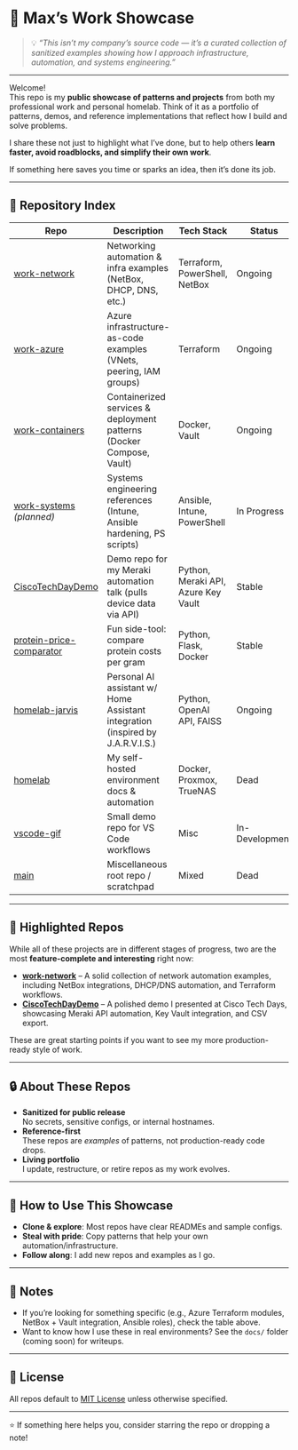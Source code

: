 # 🧰 Max’s Work Showcase

> 💡 *“This isn’t my company’s source code — it’s a curated collection of sanitized examples showing how I approach infrastructure, automation, and systems engineering.”*

---

Welcome!  
This repo is my **public showcase of patterns and projects** from both my professional work and personal homelab. Think of it as a portfolio of patterns, demos, and reference implementations that reflect how I build and solve problems.  

I share these not just to highlight what I’ve done, but to help others **learn faster, avoid roadblocks, and simplify their own work**.  

If something here saves you time or sparks an idea, then it’s done its job.

---

## 📂 Repository Index

| Repo | Description | Tech Stack | Status |
|------|-------------|------------|--------|
| [work-network](https://github.com/maxthomas95/work-network) | Networking automation & infra examples (NetBox, DHCP, DNS, etc.) | Terraform, PowerShell, NetBox | Ongoing |
| [work-azure](https://github.com/maxthomas95/work-azure) | Azure infrastructure-as-code examples (VNets, peering, IAM groups) | Terraform | Ongoing |
| [work-containers](https://github.com/maxthomas95/work-containers) | Containerized services & deployment patterns (Docker Compose, Vault) | Docker, Vault | Ongoing |
| [work-systems](https://github.com/maxthomas95/work-systems) *(planned)* | Systems engineering references (Intune, Ansible hardening, PS scripts) | Ansible, Intune, PowerShell | In Progress |
| [CiscoTechDayDemo](https://github.com/maxthomas95/CiscoTechDayDemo) | Demo repo for my Meraki automation talk (pulls device data via API) | Python, Meraki API, Azure Key Vault | Stable |
| [protein-price-comparator](https://github.com/maxthomas95/protein-price-comparator) | Fun side-tool: compare protein costs per gram | Python, Flask, Docker | Stable |
| [homelab-jarvis](https://github.com/maxthomas95/homelab-jarvis) | Personal AI assistant w/ Home Assistant integration (inspired by J.A.R.V.I.S.) | Python, OpenAI API, FAISS | Ongoing |
| [homelab](https://github.com/maxthomas95/homelab) | My self-hosted environment docs & automation | Docker, Proxmox, TrueNAS | Dead |
| [vscode-gif](https://github.com/maxthomas95/vscode-gif) | Small demo repo for VS Code workflows | Misc | In-Development |
| [main](https://github.com/maxthomas95/main) | Miscellaneous root repo / scratchpad | Mixed | Dead |

---

## 🌟 Highlighted Repos

While all of these projects are in different stages of progress, two are the most **feature-complete and interesting** right now:

- **[work-network](https://github.com/maxthomas95/work-network)** – A solid collection of network automation examples, including NetBox integrations, DHCP/DNS automation, and Terraform workflows.  
- **[CiscoTechDayDemo](https://github.com/maxthomas95/CiscoTechDayDemo)** – A polished demo I presented at Cisco Tech Days, showcasing Meraki API automation, Key Vault integration, and CSV export.

These are great starting points if you want to see my more production-ready style of work.

---

## 🔒 About These Repos

- **Sanitized for public release**  
  No secrets, sensitive configs, or internal hostnames.  
- **Reference-first**  
  These repos are *examples* of patterns, not production-ready code drops.  
- **Living portfolio**  
  I update, restructure, or retire repos as my work evolves.

---

## 🚀 How to Use This Showcase

- **Clone & explore**: Most repos have clear READMEs and sample configs.  
- **Steal with pride**: Copy patterns that help your own automation/infrastructure.  
- **Follow along**: I add new repos and examples as I go.  

---

## 📌 Notes

- If you’re looking for something specific (e.g., Azure Terraform modules, NetBox + Vault integration, Ansible roles), check the table above.
- Want to know how I use these in real environments? See the `docs/` folder (coming soon) for writeups.

---

## 📜 License

All repos default to [MIT License](LICENSE) unless otherwise specified.  

---

⭐ If something here helps you, consider starring the repo or dropping a note!
